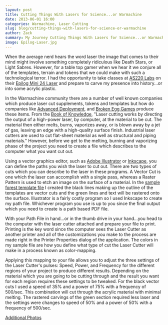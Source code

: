 ```yaml
---
layout: post
title: Cutting Things With Lasers for Science...or Warmachine
date: 2013-06-01 16:00
categories: Warmachine, Laser Cutting
slug: blog/cutting-things-with-lasers-for-science-or-warmachine
author: Zack
summary: My Journey Cutting Things With Lasers for Science...or Warmachine
image: Epilog-Laser.jpg
---
```

 

When the average nerd hears the word laser the image that comes to their mind might involve something completely ridiculous like Death Stars, or Light Sabres.  However, for a table top gamer when we hear it we conjure all of the templates, terrain and tokens that we could make with such a technological terror.  I had the opportunity to take classes at [AS220 Labs](http://www.as220.org/labs/about/) on their [Epilog Mini 24 Laser](http://www.epiloglaser.com/mini24_overview.htm) and prepare to carve my presence into history...or into some acrylic plastic. 

 

In the Warmachine community there are a number of well known companies which produce laser cut supplements, tokens and templates but how do companies like [Advanced Deployment](http://advanceddeployment.com/), and [Broken Egg Games](http://brokenegggames.com/) produce these items.  From the [Book of Knowledge](https://en.wikipedia.org/wiki/Laser_cutting), "Laser cutting works by directing the output of a high-power laser, by computer, at the material to be cut. The material then either melts, burns, vaporizes away, or is blown away by a jet of gas, leaving an edge with a high-quality surface finish. Industrial laser cutters are used to cut flat-sheet material as well as structural and piping materials." However, before we get to the melting, burning and vaporizing phase of the project you need to create a file which describes to the computer what you want cut out.

 

Using a vector graphics editor, such as [Adobe Illustrator](http://www.adobe.com/products/illustrator.html) or [Inkscape](http://inkscape.org/), you can define the paths you wish the laser to cut out.  There are two types of cuts which you can describe to the laser in these programs.  A Vector Cut is one which the laser can accomplish with a single pass, whereas a Raster Pattern is used to etch an image on the surface of a material.  In the [sample forest template file](https://www.dropbox.com/s/qhiczzgssmyurd4/Green-Sheet.pdf) I created the black lines making up the outline of the templates are vector cuts and the green lines and text will be rastered onto the surface.  Illustrator is a fairly costly program so I used Inkscape to create my path file.  Whichever program you use is up to you since the final output which you need to create is a path based PDF file.

 

With your Path File in hand...or in the thumb drive in your hand...you head to the computer with the laser cutter attached and prepare your file to print.  Printing is the key word since the computer sees the Laser Cutter as another printer and all of the customizations you make to the process are made right in the Printer Properties dialog of the application.  The colors in my sample file are how you define what type of cut the Laser Cutter will make in a process known as color-mapping.

 

Applying this mapping to your file allows you to adjust the three settings of the Laser Cutter's pulses: Speed, Power, and Frequency for the different regions of your project to produce different results.  Depending on the material which you are going to be cutting through and the result you want for each region requires these settings to be tweaked. For the black vector cuts I used a speed of 35% and a power of 75% with a frequency of 500/sec.  This combination will cut through the acrylic material with minimal melting.  The rastered carvings of the green section required less laser and the  settings were changes to speed of 50% and a power of 50% with a frequency of 500/sec. 

[Additional Photos](https://plus.google.com/u/0/photos/106643698287081919141/albums/5884908843604709537/5884908853111558850?pid=5884908853111558850&oid=106643698287081919141)
